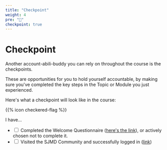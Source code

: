 ```yaml
---
title: "Checkpoint"
weight: 4
pre: "🏁"
checkpoint: true
---
```


<h1 class="entry-title type-wrap">Checkpoint</h1>

Another account-abili-buddy you can rely on throughout the course is the checkpoints.

These are opportunities for you to hold yourself accountable, by making sure you've completed the key steps in the Topic or Module you just experienced.

Here's what a checkpoint will look like in the course:

{{% icon checkered-flag %}}

I have...

- <input type="checkbox" class="checkpoint-checkbox" id="checkbox-1"> <label for="checkbox-1">Completed the Welcome Questionnaire ([here's the link](https://forms.gle/A2tDBHjAYb8R3ciC9)), or actively chosen not to complete it.</label>
- <input type="checkbox" class="checkpoint-checkbox" id="checkbox-2"> <label for="checkbox-2">Visited the SJMD Community and successfully logged in ([link](https://community.sjmd.space))</label>

